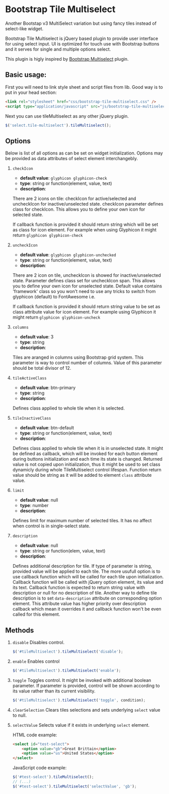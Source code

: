 # Bootstrap Tile Multiselect
Another Bootstap v3 MultiSelect variation but using fancy tiles instead of select-like widget.

Bootstrap Tile Multiselect is jQuery based plugin to provide user interface for using select input.
UI is optimized for touch use with Bootstrap buttons and it serves for single and multiple options select.

This plugin is higly inspired by [Bootstrap Multiselect](http://davidstutz.github.io/bootstrap-multiselect/) plugin.

## Basic usage:

First you will need to link style sheet and script files from lib. Good way is to put in your head section:

```html
<link rel="stylesheet" href="css/bootstrap-tile-multiselect.css" />
<script type="application/javascript" src="js/bootstrap-tile-multiselect.js"></script>
```

Next you can use tileMultiselect as any other jQuery plugin.

```javascript
$('select.tile-multiselect').tileMultiselect();
```

## Options

Below is list of all options as can be set on widget initialization. Options may be provided as data attributes of
select element interchangebly.

1. `checkIcon`
	* **default value**: `glyphicon glyphicon-check`
	* **type**: string or function(element, value, text)
	* **description**:
  
	There are 2 icons on tile: checkIcon for active/selected and uncheckIcon for inactive/unselected state. checkIcon parameter defines class for checkIcon. This allows you to define your own icon for selected state.

	If callback function is provided it should return string which will be set as class for icon element. For example when using Glyphicon it might return `glyphicon glyphicon-check`

2. `uncheckIcon`
	* **default value**: `glyphicon glyphicon-unchecked`
	* **type**: string or function(element, value, text)
	* **description**:

	There are 2 icon on tile, uncheckIcon is showed for inactive/unselected state. Parameter defines class set for uncheckIcon span. This allows you to define your own icon for unselected state. Default value contains 'framework' class so you won't need to use any tricks to switch from glyphicon (default) to FontAwesome i.e.

	If callback function is provided it should return string value to be set as class attribute value for icon element. For example using Glyphicon it might return ```glyphicon glyphicon-uncheck```

3. `columns`
	* **default value**: 3
	* **type**: string
	* **description**:

	Tiles are aranged in columns using Bootstrap grid system. This parameter is way to control number of columns. Value of this parameter should be total divisor of 12.

4. `tileActiveClass`
	* **default value**: btn-primary
	* **type**: string
	* **description**:
	
	Defines class applied to whole tile when it is selected.

5. `tileInactiveClass`
	* **default value**: btn-default
	* **type**: string or function(element, value, text)
	* **description**:

	Defines class applied to whole tile when it is in unselected state. It might be defined as callback, which will be invoked for each button element during buttons initialization and each time its state is changed. Returned value is not copied upon initialization, thus it might be used to set class dynamicly during whole TileMultiselect control lifespan. Function return value should be string as it will be added to element `class` attribute value.

6. `limit`
	* **default value**: null
	* **type**: number
	* **description**:

	Defines limit for maximum number of selected tiles. It has no affect when control is in single-select state.
7. `description`
	* **default value**: null
	* **type**: string or function(elem, value, text)
	* **description**:
	
	Defines additional description for tile. If type of parameter is string, provided value will be applied to each tile. The more usufull option is to use callback function which will be called for each tile upon initialization. Callback function will be called with jQuery option element, its value and its text. Callback function is expected to return
string value with description or null for no description of tile.
Another way to define tile description is to set `data-description` attribute on corresponding option element. This attribute value has higher priority over description callback which mean it overrides it and callback function won't be even called for this element.

## Methods

1. `disable`
	Disables control.
	```javascript
	$('#tileMultiselect').tileMultiselect('disable');
	```
2. `enable`
	Enables control
	```javascript
	$('#tileMultiselect').tileMultiselect('enable');
	```
3. `toggle`
	Toggles control. It might be invoked with additional boolean parameter. If parameter is provided, control will be shown according to its value rather than its current visibility.
	```javascript
	$('#tileMultiselect').tileMultiselect('toggle', condition);
	```
4. `clearSelection`
	Clears tiles selections and sets underlying `select` value to null.
5. `selectValue`
	Selects value if it exists in underlying `select` element.

	HTML code example:
	```html
	<select id="test-select">
	    <option value="gb">Great Brittain</option>
	    <option value="us">United States</option>
	</select>
	```
	JavaScript code example:
	```javascript
	$('#test-select').tileMultiselect();
	// (...)
	$('#test-select').tileMultiselect('selectValue', 'gb');
	```
